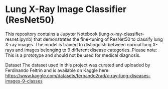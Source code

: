 # Lung X-Ray Image Classifier (ResNet50)

This repository contains a Jupyter Notebook (lung-x-ray-classifier-resnet.ipynb) that demonstrates the fine-tuning of ResNet50 to classify lung X-ray images. The model is trained to distinguish between normal lung X-rays and images belonging to 9 different disease categories. Please note: This is a prototype and should not be used for medical diagnosis.

Dataset
The dataset used in this project was curated and uploaded by Ferdinando Feltrin and is available on Kaggle here: 
https://www.kaggle.com/datasets/fernando2rad/x-ray-lung-diseases-images-9-classes
